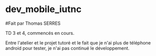 # dev_mobile_iutnc
#Fait par Thomas SERRES

TD 3 et 4, commencés en cours.

Entre l'atelier et le projet tutoré et le fait que je n'ai plus de téléphone android pour tester, je n'ai pas continué le développement.
